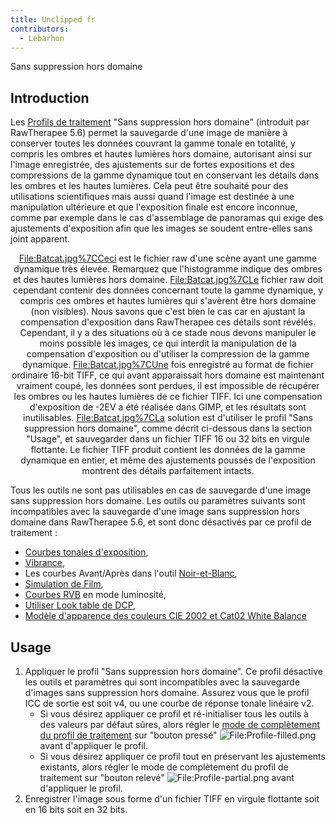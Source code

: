 ```yaml
---
title: Unclipped fr
contributors:
  - Lebarhon
---
```


<div class="pagetitle">

Sans suppression hors domaine

</div>

## Introduction

Les [Profils de
traitement](Sidecar_Files_-_Processing_Profiles/fr.md) "Sans
suppression hors domaine" (introduit par RawTherapee 5.6) permet la
sauvegarde d'une image de manière à conserver toutes les données
couvrant la gamme tonale en totalité, y compris les ombres et hautes
lumières hors domaine, autorisant ainsi sur l'image enregistrée, des
ajustements sur de fortes expositions et des compressions de la gamme
dynamique tout en conservant les détails dans les ombres et les hautes
lumières. Cela peut être souhaité pour des utilisations scientifiques
mais aussi quand l'image est destinée à une manipulation ultérieure et
que l'exposition finale est encore inconnue, comme par exemple dans le
cas d'assemblage de panoramas qui exige des ajustements d'exposition
afin que les images se soudent entre-elles sans joint apparent.

<div align="center">

<File:Batcat.jpg%7CCeci> est le fichier raw d'une scène ayant une gamme
dynamique très élevée. Remarquez que l'histogramme indique des ombres et
des hautes lumières hors domaine. <File:Batcat.jpg%7CLe> fichier raw
doit cependant contenir des données concernant toute la gamme dynamique,
y compris ces ombres et hautes lumières qui s'avèrent être hors domaine
(non visibles). Nous savons que c'est bien le cas car en ajustant la
compensation d'exposition dans RawTherapee ces détails sont révélés.
Cependant, il y a des situations où à ce stade nous devons manipuler le
moins possible les images, ce qui interdit la manipulation de la
compensation d'exposition ou d'utiliser la compression de la gamme
dynamique. <File:Batcat.jpg%7CUne> fois enregistré au format de fichier
ordinaire 16-bit TIFF, ce qui avant apparaissait hors domaine est
maintenant vraiment coupé, les données sont perdues, il est impossible
de récupérer les ombres ou les hautes lumières de ce fichier TIFF. Ici
une compensation d'exposition de -2EV a été réalisée dans GIMP, et les
résultats sont inutilisables. <File:Batcat.jpg%7CLa> solution est
d'utiliser le profil "Sans suppression hors domaine", comme décrit
ci-dessous dans la section "Usage", et sauvegarder dans un fichier TIFF
16 ou 32 bits en virgule flottante. Le fichier TIFF produit contient les
données de la gamme dynamique en entier, et même des ajustements poussés
de l'exposition montrent des détails parfaitement intacts.

</div>

Tous les outils ne sont pas utilisables en cas de sauvegarde d'une image
sans suppression hors domaine. Les outils ou paramètres suivants sont
incompatibles avec la sauvegarde d'une image sans suppression hors
domaine dans RawTherapee 5.6, et sont donc désactivés par ce profil de
traitement :

- [Courbes tonales
  d'exposition](Exposure/fr#Courbes_tonales.md),
- [Vibrance](vibrance/fr),
- Les courbes Avant/Après dans l'outil
  [Noir-et-Blanc](black-and-white/fr),
- [Simulation de Film](film_simulation/fr),
- [Courbes RVB](rgb_curves/fr) en mode luminosité,
- [Utiliser Look table de
  DCP](Color_Management/fr#Utiliser_Look_table.md),
- [Modèle d'apparence des couleurs CIE 2002 et Cat02 White
  Balance](CIECAM02/fr.md)

## Usage

1.  Appliquer le profil "Sans suppression hors domaine". Ce profil
    désactive les outils et paramètres qui sont incompatibles avec la
    sauvegarde d'images sans suppression hors domaine. Assurez vous que
    le profil ICC de sortie est soit v4, ou une courbe de réponse tonale
    linéaire v2.
    - Si vous désirez appliquer ce profil et ré-initialiser tous les
      outils à des valeurs par défaut sûres, alors régler le [mode de
      complètement du profil de
      traitement](Sidecar_Files_-_Processing_Profiles/fr#Profils_de_traitement_partiels_et_modes_de_complètement.md)
      sur "bouton pressé"
      ![<File:Profile-filled.png>](Profile-filled.png "File:Profile-filled.png")
      avant d'appliquer le profil.
    - Si vous désirez appliquer ce profil tout en préservant les
      ajustements existants, alors régler le mode de complètement du
      profil de traitement sur "bouton relevé"
      ![<File:Profile-partial.png>](Profile-partial.png "File:Profile-partial.png")
      avant d'appliquer le profil.
2.  Enregistrer l'image sous forme d'un fichier TIFF en virgule
    flottante soit en 16 bits soit en 32 bits.
